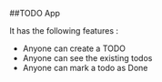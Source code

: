 ##TODO App

It has the following features :

- Anyone can create a TODO
- Anyone can see the existing todos
- Anyone can mark a todo as Done
